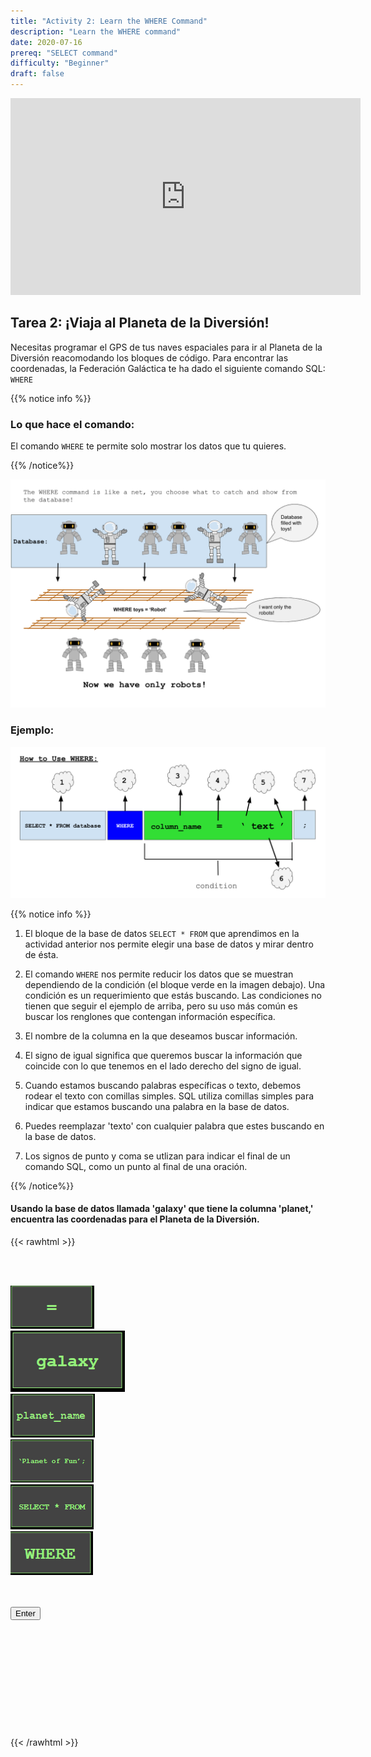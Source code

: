 ```yaml
---
title: "Activity 2: Learn the WHERE Command"
description: "Learn the WHERE command"
date: 2020-07-16
prereq: "SELECT command"
difficulty: "Beginner"
draft: false
---
```

<!-- Links for javascript and CSS needed for drop down logic -->
<link rel="stylesheet" href="../default/_default.css" type="text/css"></link>
<link rel="stylesheet" href="../default/_type.css" type="text/css"></link>
<link rel="stylesheet" href="_activity2.css" type="text/css"></link>

<script type="text/javascript" src="../default/alasql.js"></script>
<script type="text/javascript" src="../default/db.js"></script>
<script type="text/javascript" src="../default/_default.js"></script>
<script type="text/javascript" src="../default/_type.js"></script>
<script type="text/javascript" src="_activity2.js"></script>

<p style="text-align: center;"><iframe width="560" height="315" src="https://www.youtube.com/embed/FZnnkNVn0Ok" title="YouTube video player" frameborder="0" allow="accelerometer; autoplay; clipboard-write; encrypted-media; gyroscope; picture-in-picture" allowfullscreen></iframe></p>

## Tarea 2: ¡Viaja al Planeta de la Diversión!

Necesitas programar el GPS de tus naves espaciales para ir al Planeta de la Diversión reacomodando los bloques de código. Para encontrar las coordenadas, la Federación Galáctica te ha dado el siguiente comando SQL: `WHERE`

{{% notice info %}}
### Lo que hace el comando: 
El comando `WHERE` te permite solo mostrar los datos que tu quieres. 

{{% /notice%}}

![Explain](assets/Where_Explain.png)

### Ejemplo:

![Ex](assets/Where_Ex.png)

{{% notice info %}}
1. El bloque de la base de datos `SELECT * FROM` que aprendimos en la actividad anterior nos permite elegir una base de datos y mirar dentro de ésta. 

2. El comando `WHERE` nos permite reducir los datos que se muestran dependiendo de la condición (el bloque verde en la imagen debajo). Una condición es un requerimiento que estás buscando. Las condiciones no tienen que seguir el ejemplo de arriba, pero su uso más común es buscar los renglones que contengan información específica.

3. El nombre de la columna en la que deseamos buscar información. 
 
4. El signo de igual significa que queremos buscar la información que coincide con lo que tenemos en el lado derecho del signo de igual. 

5. Cuando estamos buscando palabras específicas o texto, debemos rodear el texto con comillas simples. SQL utiliza comillas simples para indicar que estamos buscando una palabra en la base de datos.

6. Puedes reemplazar 'texto' con cualquier palabra que estes buscando en la base de datos. 

7. Los signos de punto y coma se utlizan para indicar el final de un comando SQL, como un punto al final de una oración. 

{{% /notice%}}

#### Usando la base de datos llamada 'galaxy' que tiene la columna 'planet,' encuentra las coordenadas para el Planeta de la Diversión. 

<!-- rearrange code blocks on terminal to get coordinate block -->

{{< rawhtml >}}

<div class="content_scaler">
<div class="terminal_div" id="terminal_div">

<!-- Rectangles to Receive blocks -->
<div id="div7" class="dropClass" ondrop="drop(event)" ondragover="allowDrop(event)";> </div>
<div id="div8" class="dropClass" ondrop="drop(event)" ondragover="allowDrop(event)";> </div>
<div id="div9" class="dropClass" ondrop="drop(event)" ondragover="allowDrop(event)";> </div>
<div id="div10" class="dropClass" ondrop="drop(event)" ondragover="allowDrop(event)";> </div>
<div id="div11" class="dropClass" ondrop="drop(event)" ondragover="allowDrop(event)";> </div>
<div id="div12" class="dropClass" ondrop="drop(event)" ondragover="allowDrop(event)";> </div>

<div style="clear: both;"></div>

<br><br>

<div id="div1" class ="codeBlocks" ondrop="drop(event)" ondragover="allowDrop(event)">
  <img class="img" id="answer5" src="assets/Equal.PNG" draggable="true" ondragstart="drag(event)" id="drag1">
</div>

<div id="div2" class="codeBlocks" ondrop="drop(event)" ondragover="allowDrop(event)">
  <img class="img" img id="answer2" src="assets/galaxy_block.png" draggable="true" ondragstart="drag(event)" id="drag2">
</div>

<div id="div3" class="codeBlocks" ondrop="drop(event)" ondragover="allowDrop(event)">
  <img class="img" img id="answer4" src="assets/Planet_Name_Block.png" draggable="true" ondragstart="drag(event)" id="drag3">
</div>

<div id="div4" class="codeBlocks" ondrop="drop(event)" ondragover="allowDrop(event)">
  <img class="img" img id="answer6" src="assets/Planet_Fun_Block.PNG" draggable="true" ondragstart="drag(event)" id="drag4">
</div>

<div style="clear: both;"></div>

<div id="buffer" class="codeBlocks" style="border: none;"></div>

<div id="div5" class="codeBlocks" ondrop="drop(event)" ondragover="allowDrop(event)">
  <img class="img" img id="answer1" src="assets/Select_From_Block.PNG" draggable="true" ondragstart="drag(event)" id="drag5">
</div>

<div id="div6" class="codeBlocks" ondrop="drop(event)" ondragover="allowDrop(event)">
  <img class="img" img id="answer3" src="assets/Where_Block.PNG" draggable="true" ondragstart="drag(event)" id="drag5">
</div>

<div style="clear: both;"></div>
<br><br>

<!-- Press Enter and if correct, unhide coordinate block -->
<button class="button button1" onclick="check()"> Enter </button>
</div> <!-- terminal_div -->
</div> <!-- content_scaler -->

<table id="planet" style="visibility:hidden">
  <tr>
  </tr>
  <script>displaytable("galaxy where planet = 'Planet of Fun'", "planet");</script>
</table>

<div id="text" style="visibility:hidden">
<h3> Ahora que sabes donde esta el Planeta de la Diversión, podemos encontrar mas información sobre este e ignorar a otros planetas.  that you know where the Planet of Fun is, we can find more information about it and ignore the other planets. ¡Vamos al Planeta de la Diversión! </h3>
</div>

<img src="" id="gps">

<!-- Tells User to continue mission -->
<div class="resume_plot" id="resume_plot" style="visibility:hidden">
  <div class="alert">
    <span id="check">&#10003;</span>
    ¡Has completado la tarea!¡Continua a la siguiente misión!
  </div>
</div>
{{< /rawhtml >}}
